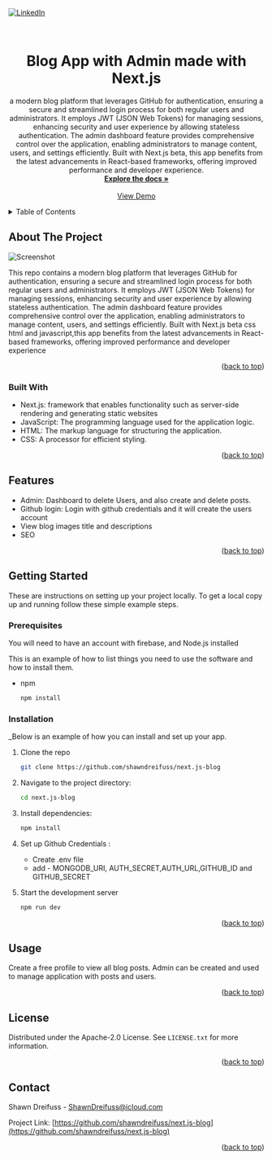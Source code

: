
<a name="readme-top"></a>
[![LinkedIn][linkedin-shield]][linkedin-url]

<!-- PROJECT LOGO -->
<br />
<div align="center">


  <h1 align="center">Blog App with Admin made with Next.js</h1>

  <p align="center">
    a modern blog platform that leverages GitHub for authentication, ensuring a secure and streamlined login process for both regular users and administrators. It employs JWT (JSON Web Tokens) for managing sessions, enhancing security and user experience by allowing stateless authentication. The admin dashboard feature provides comprehensive control over the application, enabling administrators to manage content, users, and settings efficiently. Built with Next.js beta, this app benefits from the latest advancements in React-based frameworks, offering improved performance and developer experience.<br />
    <a href="https://github.com/shawndreifuss/next.js-blog"><strong>Explore the docs »</strong></a>
    <br />
    <br />
    <a href="">View Demo</a>
  </p>
</div>



<!-- TABLE OF CONTENTS -->
<details>
  <summary>Table of Contents</summary>
  <ol>
    <li>
      <a href="#about-the-project">About The Project</a>
      <ul>
        <li><a href="#built-with">Built With</a></li>
      </ul>
    </li>
    <li><a href="#features">Features</li>
    <li>
      <a href="#getting-started">Getting Started</a>
      <ul>
        <li><a href="#prerequisites">Prerequisites</a></li>
        <li><a href="#installation">Installation</a></li>
      </ul>
    </li>
    <li><a href="#usage">Usage</a></li>
    <li><a href="#contact">Contact</a></li>
  </ol>
</details>



<!-- ABOUT THE PROJECT -->
## About The Project

![Screenshot](/public/images/blog-next.png)



 This repo contains a modern blog platform that leverages GitHub for authentication, ensuring a secure and streamlined login process for both regular users and administrators. It employs JWT (JSON Web Tokens) for managing sessions, enhancing security and user experience by allowing stateless authentication. The admin dashboard feature provides comprehensive control over the application, enabling administrators to manage content, users, and settings efficiently. Built with Next.js beta css html and javascript,this app benefits from the latest advancements in React-based frameworks, offering improved performance and developer experience


<p align="right">(<a href="#readme-top">back to top</a>)</p>

### Built With


- Next.js: framework that enables functionality such as server-side rendering and generating static websites
- JavaScript: The programming language used for the application logic.
- HTML: The markup language for structuring the application.
- CSS: A processor for efficient styling.




<p align="right">(<a href="#readme-top">back to top</a>)</p>




## Features

- Admin: Dashboard to delete Users, and also create and delete posts.
- Github login: Login with github credentials and it will create the users account 
- View blog images title and descriptions 
- SEO 


<p align="right">(<a href="#readme-top">back to top</a>)</p>



<!-- GETTING STARTED -->
## Getting Started

These are instructions on setting up your project locally.
To get a local copy up and running follow these simple example steps.

### Prerequisites
You will need to have an account with firebase, and Node.js installed 

This is an example of how to list things you need to use the software and how to install them.
* npm 
  ```sh
  npm install
  ```

### Installation

_Below is an example of how you can install and set up your app.

1. Clone the repo
   ```sh
   git clone https://github.com/shawndreifuss/next.js-blog
   ```
2. Navigate to the project directory: 
   ```sh
   cd next.js-blog
   ```
3. Install dependencies: 
   ```sh
   npm install
   ```
4. Set up Github Credentials :
   - Create .env file 
   - add - MONGODB_URI, AUTH_SECRET,AUTH_URL,GITHUB_ID and GITHUB_SECRET 
   
5. Start the development server 
   ```sh
   npm run dev 
   ```

<p align="right">(<a href="#readme-top">back to top</a>)</p>



<!-- USAGE EXAMPLES -->
## Usage
Create a free profile to view all blog posts. Admin can be created and used to manage application with posts and users.

<p align="right">(<a href="#readme-top">back to top</a>)</p>


<!-- LICENSE -->
## License

Distributed under the Apache-2.0 License. See `LICENSE.txt` for more information.

<p align="right">(<a href="#readme-top">back to top</a>)</p>


<!-- CONTACT -->
## Contact

Shawn Dreifuss  - ShawnDreifuss@icloud.com

Project Link: [https://github.com/shawndreifuss/next.js-blog](https://github.com/shawndreifuss/next.js-blog)

<p align="right">(<a href="#readme-top">back to top</a>)</p>

<!-- MARKDOWN LINKS & IMAGES -->
<!-- https://www.markdownguide.org/basic-syntax/#reference-style-links -->
[license-shield]: https://img.shields.io/github/license/othneildrew/Best-README-Template.svg?style=for-the-badge
[license-url]: https://www.linkedin.com/in/shawn-dreifuss-a1a60023b/
[linkedin-shield]: https://img.shields.io/badge/-LinkedIn-black.svg?style=for-the-badge&logo=linkedin&colorB=555
[linkedin-url]: https://www.linkedin.com/in/shawn-dreifuss-a1a60023b/
[linkedin-shield]: https://img.shields.io/badge/-LinkedIn-black.svg?style=for-the-badge&logo=linkedin&colorB=555
[linkedin-url]: https://linkedin.com/in/othneildrew
[contributors-shield]: https://img.shields.io/github/contributors/github_username/repo_name.svg?style=for-the-badge
[contributors-url]: https://github.com/github_username/repo_name/graphs/contributors
[forks-shield]: https://img.shields.io/github/forks/github_username/repo_name.svg?style=for-the-badge
[forks-url]: https://github.com/github_username/repo_name/network/members
[stars-shield]: https://img.shields.io/github/stars/github_username/repo_name.svg?style=for-the-badge
[stars-url]: https://github.com/github_username/repo_name/stargazers
[issues-shield]: https://img.shields.io/github/issues/github_username/repo_name.svg?style=for-the-badge
[issues-url]: https://github.com/github_username/repo_name/issues
[license-shield]: https://img.shields.io/github/license/github_username/repo_name.svg?style=for-the-badge
[license-url]: https://github.com/github_username/repo_name/blob/master/LICENSE.txt
[linkedin-shield]: https://img.shields.io/badge/-LinkedIn-black.svg?style=for-the-badge&logo=linkedin&colorB=555
[linkedin-url]: https://linkedin.com/in/linkedin_username
[product-screenshot]: images/screenshot.png
[Next.js]: https://img.shields.io/badge/next.js-000000?style=for-the-badge&logo=nextdotjs&logoColor=white
[Next-url]: https://nextjs.org/
[React.js]: https://img.shields.io/badge/React-20232A?style=for-the-badge&logo=react&logoColor=61DAFB
[React-url]: https://reactjs.org/
[Vue.js]: https://img.shields.io/badge/Vue.js-35495E?style=for-the-badge&logo=vuedotjs&logoColor=4FC08D
[Vue-url]: https://vuejs.org/
[Angular.io]: https://img.shields.io/badge/Angular-DD0031?style=for-the-badge&logo=angular&logoColor=white
[Angular-url]: https://angular.io/
[Svelte.dev]: https://img.shields.io/badge/Svelte-4A4A55?style=for-the-badge&logo=svelte&logoColor=FF3E00
[Svelte-url]: https://svelte.dev/
[Laravel.com]: https://img.shields.io/badge/Laravel-FF2D20?style=for-the-badge&logo=laravel&logoColor=white
[Laravel-url]: https://laravel.com
[Bootstrap.com]: https://img.shields.io/badge/Bootstrap-563D7C?style=for-the-badge&logo=bootstrap&logoColor=white
[Bootstrap-url]: https://getbootstrap.com
[JQuery.com]: https://img.shields.io/badge/jQuery-0769AD?style=for-the-badge&logo=jquery&logoColor=white
[JQuery-url]: https://jquery.com 
